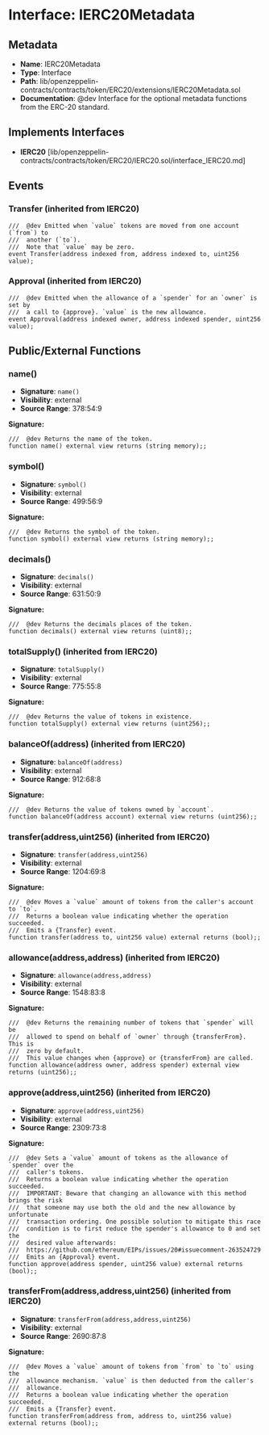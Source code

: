 # Interface: IERC20Metadata

## Metadata

- **Name**: IERC20Metadata
- **Type**: Interface
- **Path**: lib/openzeppelin-contracts/contracts/token/ERC20/extensions/IERC20Metadata.sol
- **Documentation**:  @dev Interface for the optional metadata functions from the ERC-20 standard.

## Implements Interfaces

- **IERC20** [lib/openzeppelin-contracts/contracts/token/ERC20/IERC20.sol/interface_IERC20.md]

## Events

### Transfer (inherited from IERC20)

```solidity
///  @dev Emitted when `value` tokens are moved from one account (`from`) to
///  another (`to`).
///  Note that `value` may be zero.
event Transfer(address indexed from, address indexed to, uint256 value);
```

### Approval (inherited from IERC20)

```solidity
///  @dev Emitted when the allowance of a `spender` for an `owner` is set by
///  a call to {approve}. `value` is the new allowance.
event Approval(address indexed owner, address indexed spender, uint256 value);
```

## Public/External Functions

### name()

- **Signature**: `name()`
- **Visibility**: external
- **Source Range**: 378:54:9

**Signature:**
```solidity
///  @dev Returns the name of the token.
function name() external view returns (string memory);;
```

### symbol()

- **Signature**: `symbol()`
- **Visibility**: external
- **Source Range**: 499:56:9

**Signature:**
```solidity
///  @dev Returns the symbol of the token.
function symbol() external view returns (string memory);;
```

### decimals()

- **Signature**: `decimals()`
- **Visibility**: external
- **Source Range**: 631:50:9

**Signature:**
```solidity
///  @dev Returns the decimals places of the token.
function decimals() external view returns (uint8);;
```

### totalSupply() (inherited from IERC20)

- **Signature**: `totalSupply()`
- **Visibility**: external
- **Source Range**: 775:55:8

**Signature:**
```solidity
///  @dev Returns the value of tokens in existence.
function totalSupply() external view returns (uint256);;
```

### balanceOf(address) (inherited from IERC20)

- **Signature**: `balanceOf(address)`
- **Visibility**: external
- **Source Range**: 912:68:8

**Signature:**
```solidity
///  @dev Returns the value of tokens owned by `account`.
function balanceOf(address account) external view returns (uint256);;
```

### transfer(address,uint256) (inherited from IERC20)

- **Signature**: `transfer(address,uint256)`
- **Visibility**: external
- **Source Range**: 1204:69:8

**Signature:**
```solidity
///  @dev Moves a `value` amount of tokens from the caller's account to `to`.
///  Returns a boolean value indicating whether the operation succeeded.
///  Emits a {Transfer} event.
function transfer(address to, uint256 value) external returns (bool);;
```

### allowance(address,address) (inherited from IERC20)

- **Signature**: `allowance(address,address)`
- **Visibility**: external
- **Source Range**: 1548:83:8

**Signature:**
```solidity
///  @dev Returns the remaining number of tokens that `spender` will be
///  allowed to spend on behalf of `owner` through {transferFrom}. This is
///  zero by default.
///  This value changes when {approve} or {transferFrom} are called.
function allowance(address owner, address spender) external view returns (uint256);;
```

### approve(address,uint256) (inherited from IERC20)

- **Signature**: `approve(address,uint256)`
- **Visibility**: external
- **Source Range**: 2309:73:8

**Signature:**
```solidity
///  @dev Sets a `value` amount of tokens as the allowance of `spender` over the
///  caller's tokens.
///  Returns a boolean value indicating whether the operation succeeded.
///  IMPORTANT: Beware that changing an allowance with this method brings the risk
///  that someone may use both the old and the new allowance by unfortunate
///  transaction ordering. One possible solution to mitigate this race
///  condition is to first reduce the spender's allowance to 0 and set the
///  desired value afterwards:
///  https://github.com/ethereum/EIPs/issues/20#issuecomment-263524729
///  Emits an {Approval} event.
function approve(address spender, uint256 value) external returns (bool);;
```

### transferFrom(address,address,uint256) (inherited from IERC20)

- **Signature**: `transferFrom(address,address,uint256)`
- **Visibility**: external
- **Source Range**: 2690:87:8

**Signature:**
```solidity
///  @dev Moves a `value` amount of tokens from `from` to `to` using the
///  allowance mechanism. `value` is then deducted from the caller's
///  allowance.
///  Returns a boolean value indicating whether the operation succeeded.
///  Emits a {Transfer} event.
function transferFrom(address from, address to, uint256 value) external returns (bool);;
```

